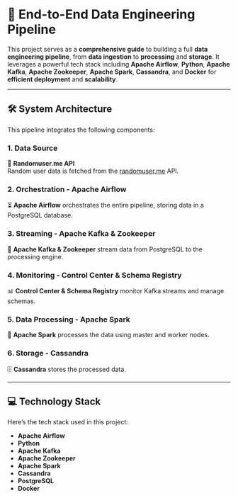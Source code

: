 # 🚀 End-to-End Data Engineering Pipeline

This project serves as a **comprehensive guide** to building a full **data engineering pipeline**, from **data ingestion** to **processing** and **storage**. It leverages a powerful tech stack including **Apache Airflow**, **Python**, **Apache Kafka**, **Apache Zookeeper**, **Apache Spark**, **Cassandra**, and **Docker** for **efficient deployment** and **scalability**.

---

## 🛠 System Architecture

This pipeline integrates the following components:

### **1. Data Source**  
🔗 **Randomuser.me API**  
Random user data is fetched from the [randomuser.me](https://randomuser.me/) API.

### **2. Orchestration - Apache Airflow**  
⏳ **Apache Airflow** orchestrates the entire pipeline, storing data in a PostgreSQL database.

### **3. Streaming - Apache Kafka & Zookeeper**  
💬 **Apache Kafka & Zookeeper** stream data from PostgreSQL to the processing engine.

### **4. Monitoring - Control Center & Schema Registry**  
📊 **Control Center & Schema Registry** monitor Kafka streams and manage schemas.

### **5. Data Processing - Apache Spark**  
🔧 **Apache Spark** processes the data using master and worker nodes.

### **6. Storage - Cassandra**  
🗄 **Cassandra** stores the processed data.

---


## 💻 Technology Stack

Here’s the tech stack used in this project:

- **Apache Airflow**
- **Python**
- **Apache Kafka**
- **Apache Zookeeper**
- **Apache Spark**
- **Cassandra**
- **PostgreSQL**
- **Docker**
